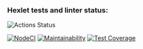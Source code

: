### Hexlet tests and linter status:
![Actions Status](/workflows/hexlet-check/badge.svg)

[![NodeCI](https://img.shields.io/badge/NodeCI-passing-green)](https://github.com/kosarova/frontend-project-lvl1/actions)
[![Maintainability](https://api.codeclimate.com/v1/badges/81d1e468cf41db4bab88/maintainability)](https://codeclimate.com/github/kosarova/frontend-project-lvl1/maintainability)
[![Test Coverage](https://api.codeclimate.com/v1/badges/81d1e468cf41db4bab88/test_coverage)](https://codeclimate.com/github/kosarova/frontend-project-lvl1/test_coverage)